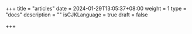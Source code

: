 +++
title = "articles"
date = 2024-01-29T13:05:37+08:00
weight = 1
type = "docs"
description = ""
isCJKLanguage = true
draft = false

+++